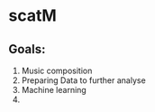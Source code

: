# scatM

## Goals: 
1. Music composition
2. Preparing Data to further analyse
3. Machine learning 
4.  
